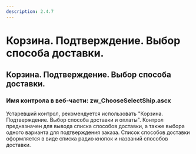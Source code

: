 ```yaml
---
description: 2.4.7
---
```


# Корзина. Подтверждение. Выбор способа доставки.

## Корзина. Подтверждение. Выбор способа доставки.

### Имя контрола в веб-части: zw\_ChooseSelectShip.ascx

Устаревший контрол, рекомендуется использовать "Корзина. Подтверждение. Выбор способа доставки и оплаты". Контрол предназначен для вывода списка способов доставки, а также выбора одного варианта для подтверждения заказа. Список способов доставки оформляется в виде списка радио кнопок и названий способов доставки.

